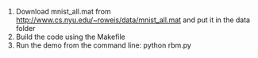 1) Download mnist_all.mat from http://www.cs.nyu.edu/~roweis/data/mnist_all.mat and put it in the data folder
2) Build the code using the Makefile
3) Run the demo from the command line: python rbm.py